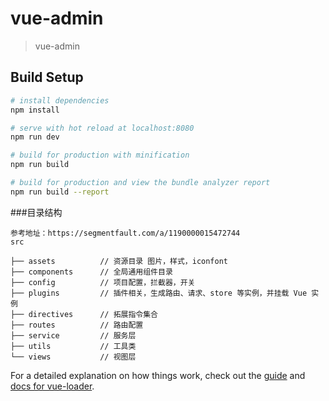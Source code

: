 # vue-admin

> vue-admin

## Build Setup

``` bash
# install dependencies
npm install

# serve with hot reload at localhost:8080
npm run dev

# build for production with minification
npm run build

# build for production and view the bundle analyzer report
npm run build --report
```
###目录结构
```
参考地址：https://segmentfault.com/a/1190000015472744
src

├── assets          // 资源目录 图片，样式，iconfont
├── components      // 全局通用组件目录
├── config          // 项目配置，拦截器，开关
├── plugins         // 插件相关，生成路由、请求、store 等实例，并挂载 Vue 实例
├── directives      // 拓展指令集合
├── routes          // 路由配置
├── service         // 服务层
├── utils           // 工具类
└── views           // 视图层
```
For a detailed explanation on how things work, check out the [guide](http://vuejs-templates.github.io/webpack/) and [docs for vue-loader](http://vuejs.github.io/vue-loader).
